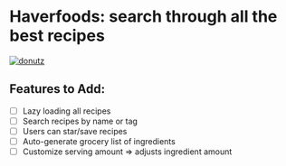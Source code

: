 # Haverfoods: search through all the best recipes


[![donutz](http://i.imgur.com/JopieXU.jpg)](http://www.youtube.com/watch?v=3mQoI_a_toU "inspiration")

## Features to Add: 
- [ ] Lazy loading all recipes
- [ ] Search recipes by name or tag
- [ ] Users can star/save recipes
- [ ] Auto-generate grocery list of ingredients
- [ ] Customize serving amount => adjusts ingredient amount

